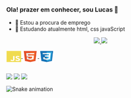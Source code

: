### Ola! prazer em conhecer, sou Lucas 👋

- 🔭 Estou a procura de emprego
- 🌱 Estudando atualmente html, css javaScript

<div align="center">
  <a href="https://github.com/LucasAbreu09">
  <img height="180em" src="https://github-readme-stats.vercel.app/api?username=LucasAbreu09&show_icons=true&theme=dracula&include_all_commits=true&count_private=true"/>
  <img height="180em" src="https://github-readme-stats.vercel.app/api/top-langs/?username=LucasAbreu09&layout=compact&langs_count=7&theme=dracula"/>
</div>
  
 <div style="display: inline_block"><br>
  <img align="center" alt="lucas-Js" height="30" width="40" src="https://raw.githubusercontent.com/devicons/devicon/master/icons/javascript/javascript-plain.svg">
  <img align="center" alt="lucas-HTML" height="30" width="40" src="https://raw.githubusercontent.com/devicons/devicon/master/icons/html5/html5-original.svg">
  <img align="center" alt="lucas-CSS" height="30" width="40" src="https://raw.githubusercontent.com/devicons/devicon/master/icons/css3/css3-original.svg">
</div> 
  
  ##
  
  <div>
    <a href="https://www.linkedin.com/in/lucas-abreu-cortes/" target="_blank"><img src="https://img.shields.io/badge/-LinkedIn-%230077B5?style=for-the-badge&logo=linkedin&logoColor=white" target="_blank"></a>
    <a href = "mailto:lucasabreu.c18@gmail.com"><img src="https://img.shields.io/badge/-Gmail-%23333?style=for-the-badge&logo=gmail&logoColor=white" target="_blank"></a>
    <a href = "href=tel:+5534992252822"><img src="https://img.shields.io/badge/WhatsApp-25D366?style=for-the-badge&logo=whatsapp&logoColor=white"></a>
  </div>
  
  ![Snake animation](https://github.com/LucasAbreu09/LucasAbreu09/blob/main/.github/workflows/cobrinha.yml)
